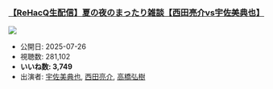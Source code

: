 ### [【ReHacQ生配信】夏の夜のまったり雑談【西田亮介vs宇佐美典也】](https://www.youtube.com/watch?v=SHkI3HrdQJI)
[![](https://img.youtube.com/vi/SHkI3HrdQJI/sddefault.jpg)](https://www.youtube.com/watch?v=SHkI3HrdQJI)
-   公開日: 2025-07-26
-   視聴数: 281,102
-   **いいね数: 3,749**
-   出演者: [宇佐美典也](/rehacq_fan/people/宇佐美典也 "wikilink"), [西田亮介](/rehacq_fan/people/西田亮介 "wikilink"), [高橋弘樹](/rehacq_fan/people/高橋弘樹 "wikilink")
